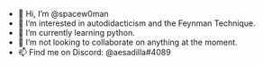 - 👋 Hi, I’m @spacew0man
- 👀 I’m interested in autodidacticism and the Feynman Technique.
- 🌱 I’m currently learning python.
- 💞️ I’m not looking to collaborate on anything at the moment.
- 📫 Find me on Discord: @aesadilla#4089
